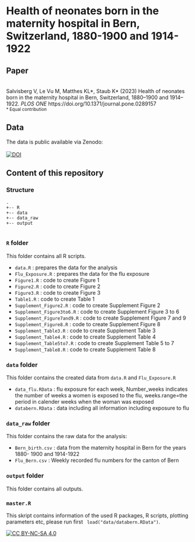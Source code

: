 # Health of neonates born in the maternity hospital in Bern, Switzerland, 1880-1900 and 1914-1922

## Paper

<br >
Salvisberg V, Le Vu M, Matthes KL*, Staub K* (2023) Health of neonates born in the maternity hospital in Bern, Switzerland, 1880–1900 and 1914–1922. <i> PLOS ONE </i> 
https://doi.org/10.1371/journal.pone.0289157
<br >
<sub>* Equal contribution</sub>

## Data

The data is public available via Zenodo:
<br >
<br >
[![DOI](https://zenodo.org/badge/DOI/10.5281/zenodo.7113471.svg)](https://doi.org/10.5281/zenodo.7113471)

## Content of this repository

### Structure

```
.
+-- R
+-- data
+-- data_raw
+-- output


```

### `R` folder 

This folder contains all R scripts.
  
  - `data.R` : prepares the data for the analysis
  - `Flu_Exposure.R` : prepares the data for the flu  exposure
  - `Figure1.R` : code to create Figure 1
  - `Figure2.R` : code to create Figure 2
  - `Figure3.R` : code to create Figure 3
  - `Table1.R`  : code to create Table 1
  - `Supplement_Figure2.R`  : code to create Supplement Figure 2
  - `Supplement_Figure3to6.R`  : code to create Supplement Figure 3 to 6
  - `Supplement_Figure7and9.R`  : code to create Supplement Figure 7 and 9
  - `Supplement_Figure8.R`  : code to create Supplement Figure 8
  - `Supplement_Table3.R`  : code to create Supplement Table 3
  - `Supplement_Table4.R`  : code to create Supplement Table 4
  - `Supplement_Table5to7.R`  : code to create Supplement Table 5 to 7
  - `Supplement_Table8.R`  : code to create Supplement Table 8
  
### `data` folder

This folder contains the created data from `data.R` and `Flu_Exposure.R`
  - `data_flu.RData` : flu exposure for each week, Number_weeks indicates the number of weeks a women is exposed to the flu, weeks.range=the period in calender weeks when the woman was exposed
  - `databern.RData` : data including all information including exposure to flu

### `data_raw` folder
This folder contains the raw data for the analysis:
  - `Bern_birth.csv` : data from the maternity hospital in Bern for the years 1880- 1900 and 1914-1922
  - `Flu_Bern.csv` : Weekly recorded flu numbers for the canton of Bern
  
### `output` folder

This folder contains all outputs.

### `master.R` 

This skript contains information of the used R packages, R scripts, plotting parameters etc, please run first ` load("data/databern.RData")`.

[![CC BY-NC-SA 4.0][cc-by-nc-sa-image]][cc-by-nc-sa]

[cc-by-nc-sa]: http://creativecommons.org/licenses/by-nc-sa/4.0/
[cc-by-nc-sa-image]: https://licensebuttons.net/l/by-nc-sa/4.0/88x31.png


